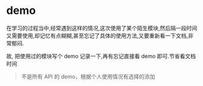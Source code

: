 # demo

在学习的过程当中,经常遇到这样的情况,这次使用了某个陌生模块,然后隔一段时间又需要使用,却记忆有点糊糊,甚至忘记了具体的使用方法,又要重新看一下文档,非常郁闷.

故, 把使用过的模块写个 demo 记录一下,再有忘记直接看 demo 即可.节省看文档时间

> 不是所有 API 的 demo，根据个人使用情况有选择的添加

